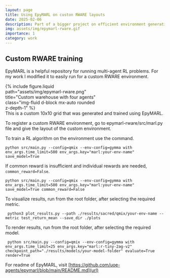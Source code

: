 ```yaml
---
layout: page
title: Using EpyMARL on custon RWARE layouts
date: 2025-02-06
description: Part of a bigger project on efficient environment generation
img: assets/img/epymarl-rware.gif
importance: 1
category: work
---
```


## Custom RWARE training

EpyMARL is a helpful repository for running multi-agent RL problems. For my work I modified it to easily run for a custom RWARE environment.

<div class="row">
  <div class="col-sm mt-3 mt-md-0 text-center" style="max-width:300px;">
    {% include figure.liquid 
      path="assets/img/epymarl-rware.png" 
      title="Custom warehouse with four agents" 
      class="img-fluid d-block mx-auto rounded z-depth-1" 
    %}
  </div>
</div>
<div class="caption text-center">
   This is a custom 10x10 grid that was generated and trained using EpyMARL.
</div>


To register a custom RWARE environment, go to epymarl-rware/src/marl.py file and give the layout of the custom environment. 

To train a RL algorithm on the environment use the command.

```shell
python src/main.py --config=qmix --env-config=gymma with env_args.time_limit=500 env_args.key="marl:your-env-name" save_model=True
```

If common reward is insufficient and individual rewards are needed, ```common_reward=False```.

```shell
python src/main.py --config=qmix --env-config=gymma with env_args.time_limit=500 env_args.key="marl:your-env-name" save_model=True common_reward=False
```


To visualize results, run from the root folder, after selecting the required metric.

```shell
 python3 plot_results.py --path ./results/sacred/qmix/your-env-name --metric test_return_mean --save_dir ./plots
```

To render results, run from the root folder, after selecting the required model.

```shell
 python src/main.py --config=qmix --env-config=gymma with env_args.time_limit=25 env_args.key="marl:r-tiny-2ag-v2" checkpoint_path="./results/models/your-model-folder" evaluate=True render=True
```

For readme of EpyMARL, visit [https://github.com/uoe-agents/epymarl/blob/main/README.md](url)
 


